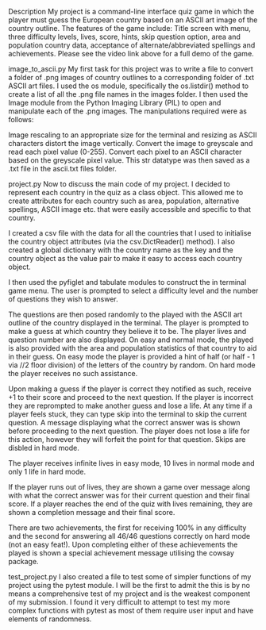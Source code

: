 Description
My project is a command-line interface quiz game in which the player must guess the European country based on an ASCII art image of the country outline. The features of the game include: Title screen with menu, three difficulty levels, lives, score, hints, skip question option, area and population country data, acceptance of alternate/abbreviated spellings and achievements. Please see the video link above for a full demo of the game.

image_to_ascii.py
My first task for this project was to write a file to convert a folder of .png images of country outlines to a corresponding folder of .txt ASCII art files. I used the os module, specifically the os.listdir() method to create a list of all the .png file names in the images folder. I then used the Image module from the Python Imaging Library (PIL) to open and manipulate each of the .png images. The manipulations required were as follows:

Image rescaling to an appropriate size for the terminal and resizing as ASCII characters distort the image vertically.
Convert the image to greyscale and read each pixel value (0-255).
Convert each pixel to an ASCII character based on the greyscale pixel value.
This str datatype was then saved as a .txt file in the ascii.txt files folder.

project.py
Now to discuss the main code of my project. I decided to represent each country in the quiz as a class object. This allowed me to create attributes for each country such as area, population, alternative spellings, ASCII image etc. that were easily accessible and specific to that country.

I created a csv file with the data for all the countries that I used to initialise the country object attributes (via the csv.DictReader() method). I also created a global dictionary with the country name as the key and the country object as the value pair to make it easy to access each country object.

I then used the pyfiglet and tabulate modules to construct the in terminal game menu. The user is prompted to select a difficulty level and the number of questions they wish to answer.

The questions are then posed randomly to the played with the ASCII art outline of the country displayed in the terminal. The player is prompted to make a guess at which country they believe it to be. The player lives and question number are also displayed. On easy and normal mode, the played is also provided with the area and population statistics of that country to aid in their guess. On easy mode the player is provided a hint of half (or half - 1 via //2 floor division) of the letters of the country by random. On hard mode the player receives no such assistance.

Upon making a guess if the player is correct they notified as such, receive +1 to their score and proceed to the next question. If the player is incorrect they are reprompted to make another guess and lose a life. At any time if a player feels stuck, they can type skip into the terminal to skip the current question. A message displaying what the correct answer was is shown before proceeding to the next question. The player does not lose a life for this action, however they will forfeit the point for that question. Skips are disbled in hard mode.

The player receives infinite lives in easy mode, 10 lives in normal mode and only 1 life in hard mode.

If the player runs out of lives, they are shown a game over message along with what the correct answer was for their current question and their final score. If a player reaches the end of the quiz with lives remaining, they are shown a completion message and their final score.

There are two achievements, the first for receiving 100% in any difficulty and the second for answering all 46/46 questions correctly on hard mode (not an easy feat!). Upon completing either of these achievements the played is shown a special achievement message utilising the cowsay package.

test_project.py
I also created a file to test some of simpler functions of my project using the pytest module. I will be the first to admit the this is by no means a comprehensive test of my project and is the weakest component of my submission. I found it very difficult to attempt to test my more complex functions with pytest as most of them require user input and have elements of randomness.
